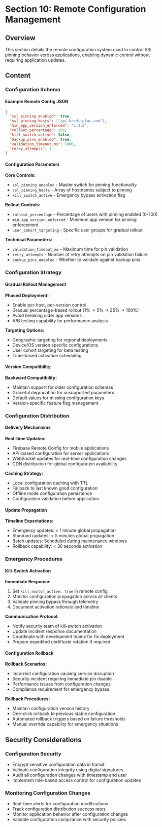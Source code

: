 # Section 10: Remote Configuration Management

## Overview
This section details the remote configuration system used to control SSL pinning behavior across applications, enabling dynamic control without requiring application updates.

## Content

### Configuration Schema

#### Example Remote Config JSON
```json
{
  "ssl_pinning_enabled": true,
  "ssl_pinning_hosts": ["api.kreditplus.com"],
  "min_app_version_enforced": "5.3.0",
  "rollout_percentage": 100,
  "kill_switch_active": false,
  "backup_pins_enabled": true,
  "validation_timeout_ms": 5000,
  "retry_attempts": 3
}
```

#### Configuration Parameters

**Core Controls:**
- `ssl_pinning_enabled` - Master switch for pinning functionality
- `ssl_pinning_hosts` - Array of hostnames subject to pinning
- `kill_switch_active` - Emergency bypass activation flag

**Rollout Controls:**
- `rollout_percentage` - Percentage of users with pinning enabled (0-100)
- `min_app_version_enforced` - Minimum app version for pinning enforcement
- `user_cohort_targeting` - Specific user groups for gradual rollout

**Technical Parameters:**
- `validation_timeout_ms` - Maximum time for pin validation
- `retry_attempts` - Number of retry attempts on pin validation failure
- `backup_pins_enabled` - Whether to validate against backup pins

### Configuration Strategy

#### Gradual Rollout Management
**Phased Deployment:**
- Enable per-host, per-version control
- Gradual percentage-based rollout (1% → 5% → 25% → 100%)
- Avoid breaking older app versions
- A/B testing capability for performance analysis

**Targeting Options:**
- Geographic targeting for regional deployments
- Device/OS version specific configurations
- User cohort targeting for beta testing
- Time-based activation scheduling

#### Version Compatibility
**Backward Compatibility:**
- Maintain support for older configuration schemas
- Graceful degradation for unsupported parameters
- Default values for missing configuration keys
- Version-specific feature flag management

### Configuration Distribution

#### Delivery Mechanisms
**Real-time Updates:**
- Firebase Remote Config for mobile applications
- API-based configuration for server applications
- WebSocket updates for real-time configuration changes
- CDN distribution for global configuration availability

**Caching Strategy:**
- Local configuration caching with TTL
- Fallback to last known good configuration
- Offline mode configuration persistence
- Configuration validation before application

#### Update Propagation
**Timeline Expectations:**
- Emergency updates: < 1 minute global propagation
- Standard updates: < 5 minutes global propagation
- Batch updates: Scheduled during maintenance windows
- Rollback capability: < 30 seconds activation

### Emergency Procedures

#### Kill-Switch Activation
**Immediate Response:**
1. Set `kill_switch_active: true` in remote config
2. Monitor configuration propagation across all clients
3. Validate pinning bypass through telemetry
4. Document activation rationale and timeline

**Communication Protocol:**
- Notify security team of kill-switch activation
- Update incident response documentation
- Coordinate with development teams for fix deployment
- Prepare expedited certificate rotation if required

#### Configuration Rollback
**Rollback Scenarios:**
- Incorrect configuration causing service disruption
- Security incident requiring immediate pin disable
- Performance issues from configuration changes
- Compliance requirement for emergency bypass

**Rollback Procedures:**
- Maintain configuration version history
- One-click rollback to previous stable configuration
- Automated rollback triggers based on failure thresholds
- Manual override capability for emergency situations

## Security Considerations

### Configuration Security
- Encrypt sensitive configuration data in transit
- Validate configuration integrity using digital signatures
- Audit all configuration changes with timestamp and user
- Implement role-based access control for configuration updates

### Monitoring Configuration Changes
- Real-time alerts for configuration modifications
- Track configuration distribution success rates
- Monitor application behavior after configuration changes
- Validate configuration compliance with security policies
